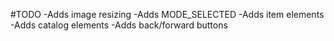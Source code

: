 #TODO
-Adds image resizing
-Adds MODE_SELECTED
-Adds item elements
-Adds catalog elements
-Adds back/forward buttons


